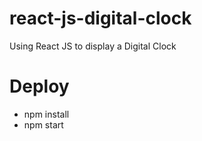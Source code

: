 # react-js-digital-clock
Using React JS to display a Digital Clock

# Deploy
- npm install
- npm start
